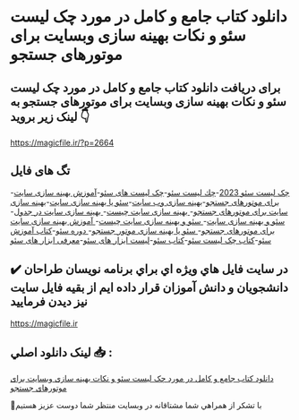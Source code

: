# دانلود کتاب جامع و کامل در مورد چک لیست سئو و نکات بهینه سازی وبسایت برای موتورهای جستجو

## برای دریافت دانلود کتاب جامع و کامل در مورد چک لیست سئو و نکات بهینه سازی وبسایت برای موتورهای جستجو به لینک زیر بروید 👇

https://magicfile.ir/?p=2664

## تگ های فایل

-[چک لیست سئو 2023](https://magicfile.ir/product/%d8%ac%d8%a7%d9%85%d8%b9-%da%a9%d8%a7%d9%85%d9%84-%d8%af%d8%b1-%d9%85%d9%88%d8%b1%d8%af-%da%86%da%a9-%d9%84%db%8c%d8%b3%d8%aa-%d8%b3%d8%a6%d9%88-%d9%88-%d9%86%da%a9%d8%a7%d8%aa-%d8%a8%d9%87%db%8c%d9%86%d9%87-%d8%b3%d8%a7%d8%b2%db%8c/)-[چك ليست سئو](https://magicfile.ir/product/%d8%ac%d8%a7%d9%85%d8%b9-%da%a9%d8%a7%d9%85%d9%84-%d8%af%d8%b1-%d9%85%d9%88%d8%b1%d8%af-%da%86%da%a9-%d9%84%db%8c%d8%b3%d8%aa-%d8%b3%d8%a6%d9%88-%d9%88-%d9%86%da%a9%d8%a7%d8%aa-%d8%a8%d9%87%db%8c%d9%86%d9%87-%d8%b3%d8%a7%d8%b2%db%8c/)-[چک لیست های سئو](https://magicfile.ir/product/%d8%ac%d8%a7%d9%85%d8%b9-%da%a9%d8%a7%d9%85%d9%84-%d8%af%d8%b1-%d9%85%d9%88%d8%b1%d8%af-%da%86%da%a9-%d9%84%db%8c%d8%b3%d8%aa-%d8%b3%d8%a6%d9%88-%d9%88-%d9%86%da%a9%d8%a7%d8%aa-%d8%a8%d9%87%db%8c%d9%86%d9%87-%d8%b3%d8%a7%d8%b2%db%8c/)-[آموزش بهینه‌ سازی سایت برای موتورهای جستجو](https://magicfile.ir/product/%d8%ac%d8%a7%d9%85%d8%b9-%da%a9%d8%a7%d9%85%d9%84-%d8%af%d8%b1-%d9%85%d9%88%d8%b1%d8%af-%da%86%da%a9-%d9%84%db%8c%d8%b3%d8%aa-%d8%b3%d8%a6%d9%88-%d9%88-%d9%86%da%a9%d8%a7%d8%aa-%d8%a8%d9%87%db%8c%d9%86%d9%87-%d8%b3%d8%a7%d8%b2%db%8c/)-[بهینه سازی وب سایت](https://magicfile.ir/product/%d8%ac%d8%a7%d9%85%d8%b9-%da%a9%d8%a7%d9%85%d9%84-%d8%af%d8%b1-%d9%85%d9%88%d8%b1%d8%af-%da%86%da%a9-%d9%84%db%8c%d8%b3%d8%aa-%d8%b3%d8%a6%d9%88-%d9%88-%d9%86%da%a9%d8%a7%d8%aa-%d8%a8%d9%87%db%8c%d9%86%d9%87-%d8%b3%d8%a7%d8%b2%db%8c/)-[سئو یا بهینه سازی سایت](https://magicfile.ir/product/%d8%ac%d8%a7%d9%85%d8%b9-%da%a9%d8%a7%d9%85%d9%84-%d8%af%d8%b1-%d9%85%d9%88%d8%b1%d8%af-%da%86%da%a9-%d9%84%db%8c%d8%b3%d8%aa-%d8%b3%d8%a6%d9%88-%d9%88-%d9%86%da%a9%d8%a7%d8%aa-%d8%a8%d9%87%db%8c%d9%86%d9%87-%d8%b3%d8%a7%d8%b2%db%8c/)-[بهینه سازی سایت برای موتورهای جستجو](https://magicfile.ir/product/%d8%ac%d8%a7%d9%85%d8%b9-%da%a9%d8%a7%d9%85%d9%84-%d8%af%d8%b1-%d9%85%d9%88%d8%b1%d8%af-%da%86%da%a9-%d9%84%db%8c%d8%b3%d8%aa-%d8%b3%d8%a6%d9%88-%d9%88-%d9%86%da%a9%d8%a7%d8%aa-%d8%a8%d9%87%db%8c%d9%86%d9%87-%d8%b3%d8%a7%d8%b2%db%8c/)-[ بهینه سازی سایت چیست](https://magicfile.ir/product/%d8%ac%d8%a7%d9%85%d8%b9-%da%a9%d8%a7%d9%85%d9%84-%d8%af%d8%b1-%d9%85%d9%88%d8%b1%d8%af-%da%86%da%a9-%d9%84%db%8c%d8%b3%d8%aa-%d8%b3%d8%a6%d9%88-%d9%88-%d9%86%da%a9%d8%a7%d8%aa-%d8%a8%d9%87%db%8c%d9%86%d9%87-%d8%b3%d8%a7%d8%b2%db%8c/)-[ بهینه سازی سایت در جدول](https://magicfile.ir/product/%d8%ac%d8%a7%d9%85%d8%b9-%da%a9%d8%a7%d9%85%d9%84-%d8%af%d8%b1-%d9%85%d9%88%d8%b1%d8%af-%da%86%da%a9-%d9%84%db%8c%d8%b3%d8%aa-%d8%b3%d8%a6%d9%88-%d9%88-%d9%86%da%a9%d8%a7%d8%aa-%d8%a8%d9%87%db%8c%d9%86%d9%87-%d8%b3%d8%a7%d8%b2%db%8c/)-[ سئو و بهینه سازی سایت](https://magicfile.ir/product/%d8%ac%d8%a7%d9%85%d8%b9-%da%a9%d8%a7%d9%85%d9%84-%d8%af%d8%b1-%d9%85%d9%88%d8%b1%d8%af-%da%86%da%a9-%d9%84%db%8c%d8%b3%d8%aa-%d8%b3%d8%a6%d9%88-%d9%88-%d9%86%da%a9%d8%a7%d8%aa-%d8%a8%d9%87%db%8c%d9%86%d9%87-%d8%b3%d8%a7%d8%b2%db%8c/)-[ سئو و بهینه سازی سایت چیست](https://magicfile.ir/product/%d8%ac%d8%a7%d9%85%d8%b9-%da%a9%d8%a7%d9%85%d9%84-%d8%af%d8%b1-%d9%85%d9%88%d8%b1%d8%af-%da%86%da%a9-%d9%84%db%8c%d8%b3%d8%aa-%d8%b3%d8%a6%d9%88-%d9%88-%d9%86%da%a9%d8%a7%d8%aa-%d8%a8%d9%87%db%8c%d9%86%d9%87-%d8%b3%d8%a7%d8%b2%db%8c/)-[ آموزش بهینه سازی سایت برای موتورهای جستجو](https://magicfile.ir/product/%d8%ac%d8%a7%d9%85%d8%b9-%da%a9%d8%a7%d9%85%d9%84-%d8%af%d8%b1-%d9%85%d9%88%d8%b1%d8%af-%da%86%da%a9-%d9%84%db%8c%d8%b3%d8%aa-%d8%b3%d8%a6%d9%88-%d9%88-%d9%86%da%a9%d8%a7%d8%aa-%d8%a8%d9%87%db%8c%d9%86%d9%87-%d8%b3%d8%a7%d8%b2%db%8c/)-[ سئو یا بهینه سازی موتور جستجو](https://magicfile.ir/product/%d8%ac%d8%a7%d9%85%d8%b9-%da%a9%d8%a7%d9%85%d9%84-%d8%af%d8%b1-%d9%85%d9%88%d8%b1%d8%af-%da%86%da%a9-%d9%84%db%8c%d8%b3%d8%aa-%d8%b3%d8%a6%d9%88-%d9%88-%d9%86%da%a9%d8%a7%d8%aa-%d8%a8%d9%87%db%8c%d9%86%d9%87-%d8%b3%d8%a7%d8%b2%db%8c/)-[ دوره سئو](https://magicfile.ir/product/%d8%ac%d8%a7%d9%85%d8%b9-%da%a9%d8%a7%d9%85%d9%84-%d8%af%d8%b1-%d9%85%d9%88%d8%b1%d8%af-%da%86%da%a9-%d9%84%db%8c%d8%b3%d8%aa-%d8%b3%d8%a6%d9%88-%d9%88-%d9%86%da%a9%d8%a7%d8%aa-%d8%a8%d9%87%db%8c%d9%86%d9%87-%d8%b3%d8%a7%d8%b2%db%8c/)-[کتاب آموزش سئو](https://magicfile.ir/product/%d8%ac%d8%a7%d9%85%d8%b9-%da%a9%d8%a7%d9%85%d9%84-%d8%af%d8%b1-%d9%85%d9%88%d8%b1%d8%af-%da%86%da%a9-%d9%84%db%8c%d8%b3%d8%aa-%d8%b3%d8%a6%d9%88-%d9%88-%d9%86%da%a9%d8%a7%d8%aa-%d8%a8%d9%87%db%8c%d9%86%d9%87-%d8%b3%d8%a7%d8%b2%db%8c/)-[کتاب چک لیست سئو](https://magicfile.ir/product/%d8%ac%d8%a7%d9%85%d8%b9-%da%a9%d8%a7%d9%85%d9%84-%d8%af%d8%b1-%d9%85%d9%88%d8%b1%d8%af-%da%86%da%a9-%d9%84%db%8c%d8%b3%d8%aa-%d8%b3%d8%a6%d9%88-%d9%88-%d9%86%da%a9%d8%a7%d8%aa-%d8%a8%d9%87%db%8c%d9%86%d9%87-%d8%b3%d8%a7%d8%b2%db%8c/)-[کتاب سئو](https://magicfile.ir/product/%d8%ac%d8%a7%d9%85%d8%b9-%da%a9%d8%a7%d9%85%d9%84-%d8%af%d8%b1-%d9%85%d9%88%d8%b1%d8%af-%da%86%da%a9-%d9%84%db%8c%d8%b3%d8%aa-%d8%b3%d8%a6%d9%88-%d9%88-%d9%86%da%a9%d8%a7%d8%aa-%d8%a8%d9%87%db%8c%d9%86%d9%87-%d8%b3%d8%a7%d8%b2%db%8c/)-[لیست ابزار های سئو](https://magicfile.ir/product/%d8%ac%d8%a7%d9%85%d8%b9-%da%a9%d8%a7%d9%85%d9%84-%d8%af%d8%b1-%d9%85%d9%88%d8%b1%d8%af-%da%86%da%a9-%d9%84%db%8c%d8%b3%d8%aa-%d8%b3%d8%a6%d9%88-%d9%88-%d9%86%da%a9%d8%a7%d8%aa-%d8%a8%d9%87%db%8c%d9%86%d9%87-%d8%b3%d8%a7%d8%b2%db%8c/)-[معرفی ابزار های سئو](https://magicfile.ir/product/%d8%ac%d8%a7%d9%85%d8%b9-%da%a9%d8%a7%d9%85%d9%84-%d8%af%d8%b1-%d9%85%d9%88%d8%b1%d8%af-%da%86%da%a9-%d9%84%db%8c%d8%b3%d8%aa-%d8%b3%d8%a6%d9%88-%d9%88-%d9%86%da%a9%d8%a7%d8%aa-%d8%a8%d9%87%db%8c%d9%86%d9%87-%d8%b3%d8%a7%d8%b2%db%8c/)

## ✔️ در سايت فايل هاي ويژه اي براي برنامه نويسان طراحان دانشجويان و دانش آموزان قرار داده ايم از بقيه فايل سايت نيز ديدن فرماييد

https://magicfile.ir


## لينک دانلود اصلي 📥 :

[دانلود کتاب جامع و کامل در مورد چک لیست سئو و نکات بهینه سازی وبسایت برای موتورهای جستجو](https://magicfile.ir/product/%d8%ac%d8%a7%d9%85%d8%b9-%da%a9%d8%a7%d9%85%d9%84-%d8%af%d8%b1-%d9%85%d9%88%d8%b1%d8%af-%da%86%da%a9-%d9%84%db%8c%d8%b3%d8%aa-%d8%b3%d8%a6%d9%88-%d9%88-%d9%86%da%a9%d8%a7%d8%aa-%d8%a8%d9%87%db%8c%d9%86%d9%87-%d8%b3%d8%a7%d8%b2%db%8c/) 


🙏با تشکر از همراهي شما مشتاقانه در وبسایت منتظر شما دوست عزیز هستیم

